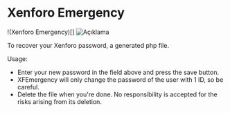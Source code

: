 # Xenforo Emergency
!(Xenforo Emergency)[]
![Açıklama]([https://example.com/resim.png](https://dev.paytr.com/user/pages/14.moduller/07.xenforo/features-xenforo.png))

To recover your Xenforo password, a generated php file.

Usage:
- Enter your new password in the field above and press the save button.
- XFEmergency will only change the password of the user with 1 ID, so be careful.
- Delete the file when you're done. No responsibility is accepted for the risks arising from its deletion.
